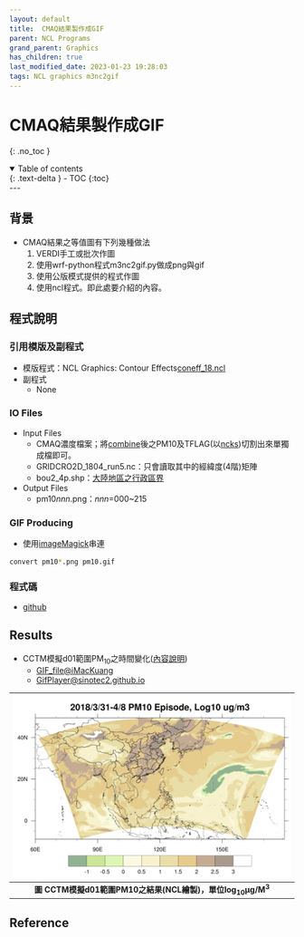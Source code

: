 ```yaml
---
layout: default
title:  CMAQ結果製作成GIF
parent: NCL Programs
grand_parent: Graphics
has_children: true
last_modified_date: 2023-01-23 19:28:03
tags: NCL graphics m3nc2gif
---
```


# CMAQ結果製作成GIF
{: .no_toc }

<details open markdown="block">
  <summary>
    Table of contents
  </summary>
  {: .text-delta }
- TOC
{:toc}
</details>
---

## 背景

- CMAQ結果之等值圖有下列幾種做法
  1. VERDI手工或批次作圖
  2. 使用wrf-python程式m3nc2gif.py做成png與gif
  3. 使用公版模式提供的程式作圖
  4. 使用ncl程式。即此處要介紹的內容。

## 程式說明

### 引用模版及副程式

- 模版程式：NCL Graphics: Contour Effects[coneff_18.ncl](https://www.ncl.ucar.edu/Applications/Scripts/coneff_18.ncl)
- 副程式
  - None

### IO Files

- Input Files
  - CMAQ濃度檔案；將[combine](https://sinotec2.github.io/Focus-on-Air-Quality/GridModels/POST/1.run_combMM_R_DM/)後之PM10及TFLAG(以[ncks]())切割出來單獨成檔即可。
  - GRIDCRO2D_1804_run5.nc：只會讀取其中的經緯度(4階)矩陣
  - bou2_4p.shp：[大陸地區之行政區界](https://github.com/GuangchuangYu/chinamap/blob/master/inst/extdata/china/bou2_4p.shp)
- Output Files
  - pm10*nnn*.png：*nnn*=000~215

### GIF Producing

- 使用[imageMagick](https://imagemagick.org/script/convert.php)串連

```bash
convert pm10*.png pm10.gif
```

### 程式碼

- [github](https://github.com/sinotec2/cmaq_relatives/blob/master/post/pm10.ncl)

## Results

- CCTM模擬d01範圍PM<sub>10</sub>之時間變化([內容說明](../../../GridModels/Abundant_NoG_Runs/CWBWRF_15k.md))
  - [GIF_file@iMacKuang](http://sinotec24.com/soong/pm10.gif)
  - [GifPlayer@sinotec2.github.io](https://sinotec2.github.io/cmaqprog/NCL_China_WBDust/)

| ![pm10_ncl.PNG](https://github.com/sinotec2/Focus-on-Air-Quality/raw/main/assets/images/pm10_ncl.PNG) |
|:--:|
| <b>圖 CCTM模擬d01範圍PM10之結果(NCL繪製)，單位log<sub>10</sub>&mu;g/M<sup>3</sup> </b>|  

## Reference
